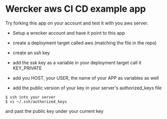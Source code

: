 # Wercker aws CI CD example app

Try forking this app on your account and test it with you aws server.

- Setup a wrecker account and have it point to this app
- create a deployment target called aws (matching the file in the repo)
- create an ssh key
- add the ssk key as a variable in your deployment target call it KEY_PRIVATE
- add you HOST, your USER, the name of your APP as variables as well

- add the public version of your key in your server's authorized_keys file

```
$ ssh into your server
$ vi ~/.ssh/authorized_keys
```

and past the public key under your current key